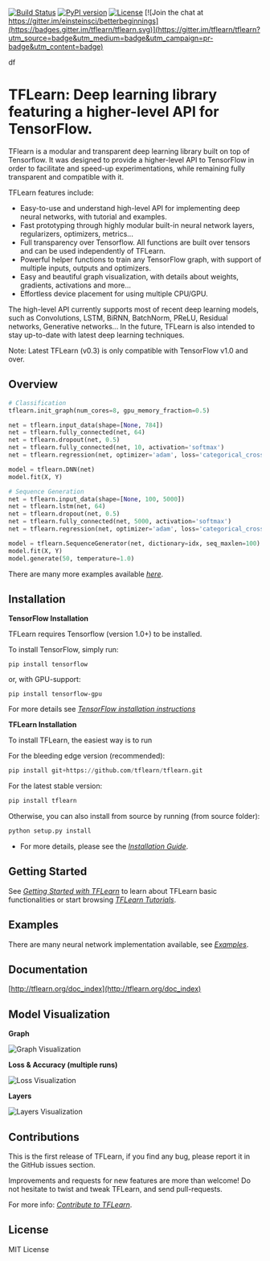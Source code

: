 [![Build Status](https://travis-ci.org/tflearn/tflearn.svg?branch=master)](https://travis-ci.org/tflearn/tflearn)
[![PyPI version](https://badge.fury.io/py/tflearn.svg)](https://badge.fury.io/py/tflearn)
[![License](https://img.shields.io/badge/license-MIT-blue.svg)](LICENSE)
[![Join the chat at https://gitter.im/einsteinsci/betterbeginnings](https://badges.gitter.im/tflearn/tflearn.svg)](https://gitter.im/tflearn/tflearn?utm_source=badge&utm_medium=badge&utm_campaign=pr-badge&utm_content=badge)

df

# TFLearn: Deep learning library featuring a higher-level API for TensorFlow.

TFlearn is a modular and transparent deep learning library built on top of Tensorflow.  It was designed to provide a higher-level API to TensorFlow in order to facilitate and speed-up experimentations, while remaining fully transparent and compatible with it.

TFLearn features include:

- Easy-to-use and understand high-level API for implementing deep neural networks, with tutorial and examples.
- Fast prototyping through highly modular built-in neural network layers, regularizers, optimizers, metrics...
- Full transparency over Tensorflow. All functions are built over tensors and can be used independently of TFLearn.
- Powerful helper functions to train any TensorFlow graph, with support of multiple inputs, outputs and optimizers.
- Easy and beautiful graph visualization, with details about weights, gradients, activations and more...
- Effortless device placement for using multiple CPU/GPU.

The high-level API currently supports most of recent deep learning models, such as Convolutions, LSTM, BiRNN, BatchNorm, PReLU, Residual networks, Generative networks... In the future, TFLearn is also intended to stay up-to-date with latest deep learning techniques.

Note: Latest TFLearn (v0.3) is only compatible with TensorFlow v1.0 and over.

## Overview
```python
# Classification
tflearn.init_graph(num_cores=8, gpu_memory_fraction=0.5)

net = tflearn.input_data(shape=[None, 784])
net = tflearn.fully_connected(net, 64)
net = tflearn.dropout(net, 0.5)
net = tflearn.fully_connected(net, 10, activation='softmax')
net = tflearn.regression(net, optimizer='adam', loss='categorical_crossentropy')

model = tflearn.DNN(net)
model.fit(X, Y)
```

```python
# Sequence Generation
net = tflearn.input_data(shape=[None, 100, 5000])
net = tflearn.lstm(net, 64)
net = tflearn.dropout(net, 0.5)
net = tflearn.fully_connected(net, 5000, activation='softmax')
net = tflearn.regression(net, optimizer='adam', loss='categorical_crossentropy')

model = tflearn.SequenceGenerator(net, dictionary=idx, seq_maxlen=100)
model.fit(X, Y)
model.generate(50, temperature=1.0)
```

There are many more examples available *[here](http://tflearn.org/examples)*.

## Installation

**TensorFlow Installation**

TFLearn requires Tensorflow (version 1.0+) to be installed.

To install TensorFlow, simply run:
```
pip install tensorflow
```
or, with GPU-support:
```
pip install tensorflow-gpu
```

For more details see *[TensorFlow installation instructions](https://github.com/tensorflow/tensorflow/blob/master/tensorflow/g3doc/get_started/os_setup.md)*

**TFLearn Installation**

To install TFLearn, the easiest way is to run

For the bleeding edge version (recommended):
```python
pip install git+https://github.com/tflearn/tflearn.git
```
For the latest stable version:
```python
pip install tflearn
```
Otherwise, you can also install from source by running (from source folder):
```python
python setup.py install
```

- For more details, please see the *[Installation Guide](http://tflearn.org/installation)*.

## Getting Started

See *[Getting Started with TFLearn](http://tflearn.org/getting_started)* to learn about TFLearn basic functionalities or start browsing *[TFLearn Tutorials](http://tflearn.org/tutorials)*.

## Examples

There are many neural network implementation available, see *[Examples](http://tflearn.org/examples)*.

## Documentation

[http://tflearn.org/doc_index](http://tflearn.org/doc_index)

## Model Visualization

**Graph**

![Graph Visualization](docs/templates/img/graph.png)

**Loss & Accuracy (multiple runs)**

![Loss Visualization](docs/templates/img/loss_acc.png)

**Layers**

![Layers Visualization](docs/templates/img/layer_visualization.png)

## Contributions

This is the first release of TFLearn, if you find any bug, please report it in the GitHub issues section.

Improvements and requests for new features are more than welcome! Do not hesitate to twist and tweak TFLearn, and send pull-requests.

For more info: *[Contribute to TFLearn](http://tflearn.org/contributions)*.

## License

MIT License
